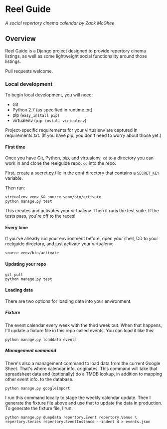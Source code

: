 # Reel Guide

*A social repertory cinema calendar by Zack McGhee*

## Overview

Reel Guide is a Django project designed to provide repertory cinema listings, as well as some lightweight social functionality around those listings.

Pull requests welcome.

### Local development

To begin local development, you will need:

* Git
* Python 2.7 (as specified in runtime.txt)
* pip (```easy_install pip```)
* virtualenv (```pip install virtualenv```)

Project-specific requirements for your virtualenv are captured in requirements.txt. (If you have pip, you don't need to worry about those yet.)


#### First time

Once you have Git, Python, pip, and virtualenv, ``cd`` to a directory you can work in and clone the reelguide repo. ``cd`` into the repo.

First, create a secret.py file in the conf directory that contains a ``SECRET_KEY`` variable.

Then run:

```shell
virtualenv venv && source venv/bin/activate
python manage.py test
```

This creates and activates your virtualenv. Then it runs the test suite. If the tests pass, you're off to the races!

#### Every time

If you've already run your environment before, open your shell, CD to your reelguide directory, and just activate your virtualenv:

```shell
source venv/bin/activate
```

#### Updating your repo

```shell
git pull
python manage.py test
```

#### Loading data

There are two options for loading data into your environment.

##### Fixture

The event calendar every week with the third week out. When that happens, I'll update a fixture file in this repo called events. You can load it like this:

```shell
python manage.py loaddata events
```

##### Management command

There's also a management command to load data from the current Google Sheet. That's where calendar info. originates. This command will take that spreadsheet data and (optionally) do a TMDB lookup, in addition to mapping other event info. to the database.

```shell
python manage.py googleimport
```

I run this command locally to stage the weekly calendar update. Then I generate the fixture file above and use that to update the data in production. To generate the fixture file, I run:

```shell
python manage.py dumpdata repertory.Event repertory.Venue \
repertory.Series repertory.EventInstance --indent 4 > events.json
```